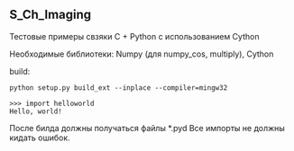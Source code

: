 S_Ch_Imaging
------------

Тестовые примеры свзяки C + Python с использованием Cython

Необходимые библиотеки: Numpy (для numpy_cos, multiply), Cython

build:

    python setup.py build_ext --inplace --compiler=mingw32

    >>> import helloworld
    Hello, world!

После билда должны получаться файлы *.pyd
Все импорты не должны кидать ошибок.